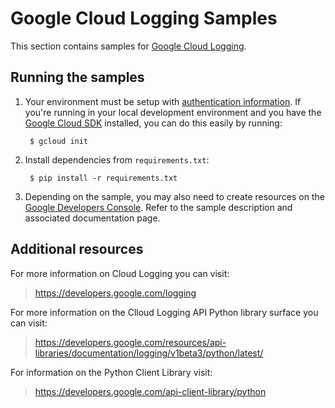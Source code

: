 # Google Cloud Logging Samples

This section contains samples for [Google Cloud Logging](https://cloud.google.com/logging).

## Running the samples

1. Your environment must be setup with [authentication
information](https://developers.google.com/identity/protocols/application-default-credentials#howtheywork). If you're running in your local development environment and you have the [Google Cloud SDK](https://cloud.google.com/sdk/) installed, you can do this easily by running:

        $ gcloud init

2. Install dependencies from `requirements.txt`:

        $ pip install -r requirements.txt

3. Depending on the sample, you may also need to create resources on the [Google Developers Console](https://console.developers.google.com). Refer to the sample description and associated documentation page.

## Additional resources

For more information on Cloud Logging you can visit:

> https://developers.google.com/logging

For more information on the Clloud Logging API Python library surface you
can visit:

> https://developers.google.com/resources/api-libraries/documentation/logging/v1beta3/python/latest/

For information on the Python Client Library visit:

> https://developers.google.com/api-client-library/python
